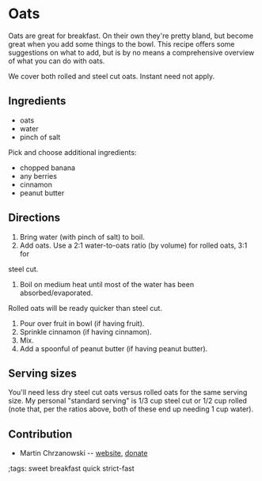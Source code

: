 # Oats

Oats are great for breakfast. On their own they're pretty bland, but become
great when you add some things to the bowl. This recipe offers some suggestions
on what to add, but is by no means a comprehensive overview of what you can do
with oats.

We cover both rolled and steel cut oats. Instant need not apply.

## Ingredients

- oats
- water
- pinch of salt

Pick and choose additional ingredients:

- chopped banana
- any berries
- cinnamon
- peanut butter

## Directions

1. Bring water (with pinch of salt) to boil.
2. Add oats. Use a 2:1 water-to-oats ratio (by volume) for rolled oats, 3:1 for

steel cut.

1. Boil on medium heat until most of the water has been absorbed/evaporated.

Rolled oats will be ready quicker than steel cut.

1. Pour over fruit in bowl (if having fruit).
2. Sprinkle cinnamon (if having cinnamon).
3. Mix.
4. Add a spoonful of peanut butter (if having peanut butter).

## Serving sizes

You'll need less dry steel cut oats versus rolled oats for the same serving
size. My personal "standard serving" is 1/3 cup steel cut or 1/2 cup rolled
(note that, per the ratios above, both of these end up needing 1 cup water).

## Contribution

- Martin Chrzanowski -- [website](https://m-chrzan.xyz), [donate](https://m-chrzan.xyz/crypto.html)

;tags: sweet breakfast quick strict-fast
